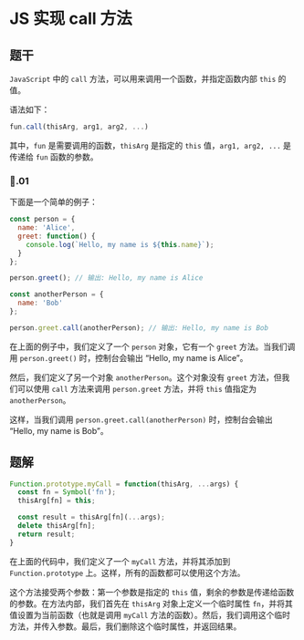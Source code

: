 # JS 实现 call 方法

## 题干

`JavaScript` 中的 `call` 方法，可以用来调用一个函数，并指定函数内部 `this` 的值。

语法如下：

```js
fun.call(thisArg, arg1, arg2, ...)
```

其中，`fun` 是需要调用的函数，`thisArg` 是指定的 `this` 值，`arg1, arg2, ...` 是传递给 `fun` 函数的参数。

### 🌰.01

下面是一个简单的例子：

```js
const person = {
  name: 'Alice',
  greet: function() {
    console.log(`Hello, my name is ${this.name}`);
  }
};

person.greet(); // 输出: Hello, my name is Alice

const anotherPerson = {
  name: 'Bob'
};

person.greet.call(anotherPerson); // 输出: Hello, my name is Bob
```

在上面的例子中，我们定义了一个 `person` 对象，它有一个 `greet` 方法。当我们调用 `person.greet()` 时，控制台会输出 “Hello, my name is Alice”。

然后，我们定义了另一个对象 `anotherPerson`。这个对象没有 `greet` 方法，但我们可以使用 `call` 方法来调用 `person.greet` 方法，并将 `this` 值指定为 `anotherPerson`。

这样，当我们调用 `person.greet.call(anotherPerson)` 时，控制台会输出 “Hello, my name is Bob”。



## 题解

```js
Function.prototype.myCall = function(thisArg, ...args) {
  const fn = Symbol('fn');
  thisArg[fn] = this;

  const result = thisArg[fn](...args);
  delete thisArg[fn];
  return result;
}
```

在上面的代码中，我们定义了一个 `myCall` 方法，并将其添加到 `Function.prototype` 上。这样，所有的函数都可以使用这个方法。

这个方法接受两个参数：第一个参数是指定的 `this` 值，剩余的参数是传递给函数的参数。在方法内部，我们首先在 `thisArg` 对象上定义一个临时属性 `fn`，并将其值设置为当前函数（也就是调用 `myCall` 方法的函数）。然后，我们调用这个临时方法，并传入参数。最后，我们删除这个临时属性，并返回结果。